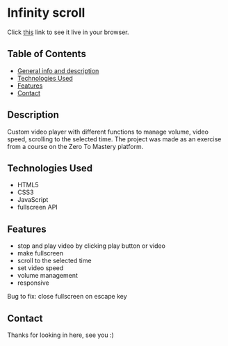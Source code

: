 # Infinity scroll

Click [this](https://martinafm.github.io/video-player/) link to see it live in your browser.


## Table of Contents

- [General info and description](#description)
- [Technologies Used](#technologies-used)
- [Features](#features)
- [Contact](#contact)

## Description

 Custom video player with different functions to manage volume, video speed, scrolling to the selected time.
 The project was made as an exercise from a course on the Zero To Mastery platform.

## Technologies Used

- HTML5
- CSS3
- JavaScript
- fullscreen API
  
## Features

- stop and play video by clicking play button or video
- make fullscreen
- scroll to the selected time
- set video speed
- volume management
- responsive

Bug to fix: close fullscreen on escape key


## Contact

Thanks for looking in here, see you :)
